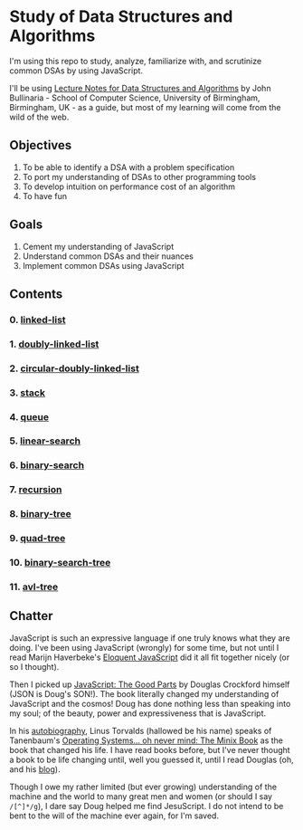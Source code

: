 # Study of Data Structures and Algorithms

I'm using this repo to study, analyze, familiarize with, and scrutinize common DSAs 
by using JavaScript.

I'll be using [Lecture Notes for Data Structures and Algorithms](https://www.google.com/url?sa=t&rct=j&q=&esrc=s&source=web&cd=&cad=rja&uact=8&ved=2ahUKEwjCyf2v5bL4AhXRuKQKHasMAd8QFnoECBkQAQ&url=https%3A%2F%2Fwww.cs.bham.ac.uk%2F~jxb%2FDSA%2Fdsa.pdf&usg=AOvVaw1_rAAPVg4Mt-TNx9qhoSSS)
by John Bullinaria - School of Computer Science, University of 
Birmingham, Birmingham, UK - as a guide, but most of my learning will come from the wild 
of the web.

## Objectives
1. To be able to identify a DSA with a problem specification
2. To port my understanding of DSAs to other programming tools
3. To develop intuition on performance cost of an algorithm
4. To have fun

## Goals
1. Cement my understanding of JavaScript
2. Understand common DSAs and their nuances
3. Implement common DSAs using JavaScript

## Contents
### 0. [linked-list](./linked-list/)
### 1. [doubly-linked-list](./doubly-linked-list/)
### 2. [circular-doubly-linked-list](./circular-doubly-linked-list/)
### 3. [stack](./stack/)
### 4. [queue](./queue/)
### 5. [linear-search](./linear-search/)
### 6. [binary-search](./binary-search/)
### 7. [recursion](./recursion/)
### 8. [binary-tree](./binary-tree/)
### 9. [quad-tree](./quad-tree/)
### 10. [binary-search-tree](./binary-search-tree/)
### 11. [avl-tree](./avl-tree/)

## Chatter
JavaScript is such an expressive language if one truly knows what they are doing. I've been 
using JavaScript (wrongly) for some time, but not until I read Marijn Haverbeke's [Eloquent JavaScript](https://www.google.com/url?sa=t&rct=j&q=&esrc=s&source=web&cd=&cad=rja&uact=8&ved=2ahUKEwj6tNLw4LT4AhURiv0HHYqcBzMQFnoECC4QAQ&url=https%3A%2F%2Fopen.umn.edu%2Fopentextbooks%2Ftextbooks%2F453&usg=AOvVaw1Za73ZFX8KdBtaSnZE8bRN) 
did it all fit together nicely (or so I thought).

Then I picked up [JavaScript: The Good Parts](https://www.google.com/url?sa=t&rct=j&q=&esrc=s&source=web&cd=&cad=rja&uact=8&ved=2ahUKEwiC5Jqd4bT4AhXPiv0HHXLqDjAQFnoECAoQAQ&url=https%3A%2F%2Fwww.amazon.com%2FJavaScript-Good-Parts-Douglas-Crockford%2Fdp%2F0596517742&usg=AOvVaw0bNaJO-1rUDsDyO9_dK2Z2) by Douglas Crockford himself (JSON is Doug's SON!). 
The book literally changed my understanding of JavaScript and the cosmos!
Doug has done nothing less than speaking into my soul; of the beauty, power and expressiveness 
that is JavaScript.

In his [autobiography](https://www.google.com/url?sa=t&rct=j&q=&esrc=s&source=web&cd=&cad=rja&uact=8&ved=2ahUKEwipjvyz4bT4AhUOi_0HHWSND6IQFnoECAoQAQ&url=https%3A%2F%2Fwww.amazon.com%2FJust-Fun-Story-Accidental-Revolutionary%2Fdp%2F0066620732&usg=AOvVaw04A37d2YTfQgFL_DV0BG9I), Linus Torvalds (hallowed be his name) speaks of 
Tanenbaum's [Operating Systems... oh never mind: The Minix Book](https://www.google.com/url?sa=t&rct=j&q=&esrc=s&source=web&cd=&cad=rja&uact=8&ved=2ahUKEwjXr7PA4bT4AhX5lP0HHYKhDMAQFnoECAsQAQ&url=https%3A%2F%2Fwww.amazon.com%2FOperating-Systems-Design-Implementation-3rd%2Fdp%2F0131429388&usg=AOvVaw1QOYJxAO5KE97GCN8JuE9g) as the book that changed his life. 
I have read books before, but I've never thought a book to be life changing until, 
well you guessed it, until I read Douglas (oh, and his [blog](https://www.google.com/url?sa=t&rct=j&q=&esrc=s&source=web&cd=&cad=rja&uact=8&ved=2ahUKEwiHgKH84bT4AhWs_rsIHWSCAh4QFnoECA4QAQ&url=https%3A%2F%2Fwww.crockford.com%2F&usg=AOvVaw05YjezyHx7aiLm_SRDFtvb)).

Though I owe my rather limited (but ever growing) understanding of the machine and the world to 
many great men and women (or should I say `/[^]*/g`), I dare say Doug helped me find JesuScript. 
I do not intend to be bent to the will of the machine ever again, for I'm saved.